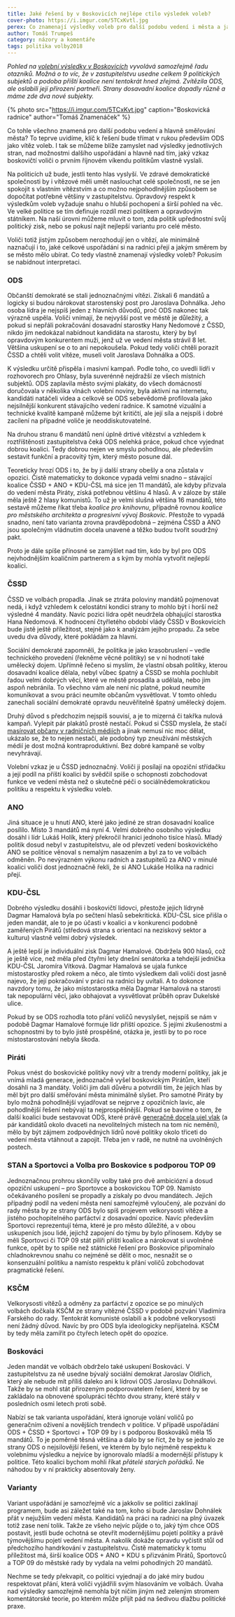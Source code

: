 ```yaml
---
title: Jaké řešení by v Boskovicích nejlépe ctilo výsledek voleb?
cover-photo: https://i.imgur.com/5TCxKvtl.jpg
perex: Co znamenají výsledky voleb pro další podobu vedení i města a jaké varianty připadají v úvahu?
author: Tomáš Trumpeš
category: názory a komentáře
tags: politika volby2018
---
```


*Pohled na [volební výsledky v Boskovicích](http://www.ohlasy.info/clanky/2018/10/volby-vysledky.html) vyvolává samozřejmě řadu otazníků. Možná o to víc, že v zastupitelstvu usedne celkem 9 politických subjektů a podoba příští koalice není tentokrát hned zřejmá. Zvítězila ODS, ale oslabili její přirození partneři. Strany dosavadní koalice dopadly různě a máme zde dva nové subjekty.*

{% photo src="https://i.imgur.com/5TCxKvt.jpg" caption="Boskovická radnice" author="Tomáš Znamenáček" %}

Co tohle všechno znamená pro další podobu vedení a hlavně směřování města? To teprve uvidíme, klíč k řešení bude třímat v rukou především ODS jako vítěz voleb. I tak se můžeme blíže zamyslet nad výsledky jednotlivých stran, nad možnostmi dalšího uspořádání a hlavně nad tím, jaký vzkaz boskovičtí voliči o prvním říjnovém víkendu politikům vlastně vyslali.

Na politicích už bude, jestli tento hlas vyslyší. Ve zdravé demokratické společnosti by i vítězové měli umět naslouchat celé společnosti, ne se jen spokojit s vlastním vítězstvím a co možno nejpohodlnějším způsobem se dopočítat potřebné většiny v zastupitelstvu. Opravdový respekt k výsledkům voleb vyžaduje snahu o hlubší pochopení a širší pohled na věc. Ve velké politice se tím definuje rozdíl mezi politikem a opravdovým státníkem. Na naší úrovni můžeme mluvit o tom, zda politik upřednostní svůj politický zisk, nebo se pokusí najít nejlepší variantu pro celé město.

Voliči totiž jistým způsobem nerozhodují jen o vítězí, ale minimálně naznačují i to, jaké celkové uspořádání si na radnici přejí a jakým směrem by se město mělo ubírat. Co tedy vlastně znamenají výsledky voleb? Pokusím se nabídnout interpretaci.

### ODS

Občanští demokraté se stali jednoznačnými vítězi. Získali 6 mandátů a logicky si budou nárokovat starostenský post pro Jaroslava Dohnálka. Jeho osoba lídra je nejspíš jeden z hlavních důvodů, proč ODS nakonec tak výrazně uspěla. Voliči vnímají, že nejvyšší post ve městě je důležitý, a pokud si nepřáli pokračování dosavadní starostky Hany Nedomové z ČSSD, nikdo jim nedokázal nabídnout kandidáta na starostu, který by byl opravdovým konkurentem muži, jenž už ve vedení města strávil 8 let. Většina uskupení se o to ani nepokoušela. Pokud tedy voliči chtěli porazit ČSSD a chtěli volit vítěze, museli volit Jaroslava Dohnálka a ODS.

K výsledku určitě přispěla i masivní kampaň. Podle toho, co uvedli lídři v rozhovorech pro Ohlasy, byla suverénně nejdražší ze všech místních subjektů. ODS zaplavila město svými plakáty, do všech domácností doručovala v několika vlnách volební noviny, byla aktivní na internetu, kandidáti natáčeli videa a celkově se ODS sebevědomě profilovala jako nejsilnější konkurent stávajícího vedení radnice. K samotné vizuální a technické kvalitě kampaně můžeme být kritičtí, ale její síla a nejspíš i dobré zacílení na případné voliče je neoddiskutovatelné.

Na druhou stranu 6 mandátů není úplně drtivé vítězství a vzhledem k roztříštěnosti zastupitelstva čeká ODS nelehká práce, pokud chce vyjednat dobrou koalici. Tedy dobrou nejen ve smyslu pohodlnou, ale především sestavit funkční a pracovitý tým, který město posune dál.

Teoreticky hrozí ODS i to, že by ji další strany obešly a ona zůstala v opozici. Čistě matematicky to dokonce vypadá velmi snadno – stávající koalice ČSSD + ANO + KDU-ČSL má sice jen 11 mandátů, ale kdyby přizvala do vedení města Piráty, získá potřebnou většinu 4 hlasů. A v záloze by stále měla ještě 2 hlasy komunistů. To už je velmi slušná většina 16 mandátů, této sestavě můžeme říkat třeba *koalice pro knihovnu*, případně rovnou *koalice pro městského architekta a progresivní vývoj Boskovic*. Přestože to vypadá snadno, není tato varianta zrovna pravděpodobná – zejména ČSSD a ANO jsou společným vládnutím docela unavené a těžko budou tvořit soudržný pakt. 

Proto je dále spíše přínosné se zamýšlet nad tím, kdo by byl pro ODS nejvhodnějším koaličním partnerem a s kým by mohla vytvořit nejlepší koalici.

### ČSSD

ČSSD ve volbách propadla. Jinak se ztráta poloviny mandátů pojmenovat nedá, i když vzhledem k celostátní kondici strany to mohlo být i horší než výsledné 4 mandáty. Navíc pozici lídra opět neudržela obhajující starostka Hana Nedomová. K hodnocení čtyřletého období vlády ČSSD v Boskovicích bude jistě ještě příležitost, stejně jako k analýzám jejího propadu. Za sebe uvedu dva důvody, které pokládám za hlavní.

Sociální demokraté zapomněli, že politika je jako krasobruslení – vedle technického provedení (řekněme věcné politiky) se v ní hodnotí také umělecký dojem. Upřímně řečeno si myslím, že vlastní obsah politiky, kterou dosavadní koalice dělala, nebyl vůbec špatný a ČSSD se mohla pochlubit řadou velmi dobrých věcí, které ve městě prosadila a udělala, nebo jim aspoň nebránila. To všechno vám ale není nic platné, pokud neumíte komunikovat a svou práci neumíte občanům vysvětlovat. V tomto ohledu zanechali sociální demokraté opravdu neuvěřitelně špatný umělecký dojem.

Druhý důvod s předchozím nejspíš souvisí, a je to mizerná či takřka nulová kampaň. Vylepit pár plakátů prostě nestačí. Pokud si ČSSD myslela, že stačí [masírovat občany v radničních médiích](http://www.ohlasy.info/clanky/2018/07/zpravodaj.html) a jinak nemusí nic moc dělat, ukázalo se, že to nejen nestačí, ale podobný typ zneužívání městských médií je dost možná kontraproduktivní. Bez dobré kampaně se volby nevyhrávají.

Volební vzkaz je u ČSSD jednoznačný. Voliči ji posílají na opoziční střídačku a její podíl na příští koalici by svědčil spíše o schopnosti zobchodovat funkce ve vedení města než o skutečné péči o sociálnědemokratickou politiku a respektu k výsledku voleb.

### ANO

Jiná situace je u hnutí ANO, které jako jediné ze stran dosavadní koalice posílilo. Místo 3 mandátů má nyní 4. Velmi dobrého osobního výsledku dosáhl i lídr Lukáš Holík, který překročil hranici jednoho tisíce hlasů. Mladý politik dosud nebyl v zastupitelstvu, ale od převzetí vedení boskovického ANO se politice věnoval s nemalým nasazením a byl za to ve volbách odměněn. Po nevýrazném výkonu radních a zastupitelů za ANO v minulé koalici voliči dost jednoznačně řekli, že si ANO Lukáše Holíka na radnici přejí.

### KDU-ČSL

Dobrého výsledku dosáhli i boskovičtí lidovci, přestože jejich lídryně Dagmar Hamalová byla po sečtení hlasů sebekritická. KDU-ČSL sice přišla o jeden mandát, ale to je po účasti v koalici a v konkurenci podobně zaměřených Pirátů (středová strana s orientací na neziskový sektor a kulturu) vlastně velmi dobrý výsledek.

A ještě lepší je individuální zisk Dagmar Hamalové. Obdržela 900 hlasů, což je ještě více, než měla před čtyřmi lety dnešní senátorka a tehdejší jednička KDU-ČSL Jaromíra Vítková. Dagmar Hamalová se ujala funkce místostarostky před rokem a něco, ale tímto výsledkem dali voliči dost jasně najevo, že její pokračování v práci na radnici by uvítali. A to dokonce navzdory tomu, že jako místostarostka měla Dagmar Hamalová na starosti tak nepopulární věci, jako obhajovat a vysvětlovat průběh oprav Dukelské ulice.

Pokud by se ODS rozhodla toto přání voličů nevyslyšet, nejspíš se nám v podobě Dagmar Hamalové formuje lídr příští opozice. S jejími zkušenostmi a schopnostmi by to bylo jistě prospěšné, otázka je, jestli by to po roce místostarostování nebyla škoda.

### Piráti

Pokus vnést do boskovické politiky nový vítr a trendy moderní politiky, jak je vnímá mladá generace, jednoznačně vyšel boskovickým Pirátům, kteří dosáhli na 3 mandáty. Voliči jim dali důvěru a potvrdili tím, že jejich hlas by měl být pro další směřování města minimálně slyšet. Pro samotné Piráty by bylo možná pohodlnější vyjadřovat se nejprve z opozičních lavic, ale pohodlnější řešení nebývají ta nejprospěšnější. Pokud se bavíme o tom, že další koalici bude sestavovat ODS, které právě [generačně docela ujel vlak](http://www.ohlasy.info/clanky/2018/09/kandidatky-data.html) (a pár kandidátů okolo dvaceti na nevolitelných místech na tom nic nemění), mělo by být zájmem zodpovědných lídrů nové politiky okolo třiceti do vedení města vtáhnout a zapojit. Třeba jen v radě, ne nutně na uvolněných postech.

### STAN a Sportovci a Volba pro Boskovice s podporou TOP 09

Jednoznačnou prohrou skončily volby také pro dvě ambiciózní a dosud opoziční uskupení – pro Sportovce a boskovickou TOP 09. Namísto očekávaného posílení se propadly a získaly po dvou mandátech. Jejich případný podíl na vedení města není samozřejmě vyloučený, ale pozvání do rady města by ze strany ODS bylo spíš projevem velkorysosti vítěze a jistého pochopitelného parťáctví z dosavadní opozice. Navíc především Sportovci reprezentují téma, které je pro město důležité, a v obou uskupeních jsou lidé, jejichž zapojení do týmu by bylo přínosem.
Kdyby se měli Sportovci či TOP 09 stát pilíři příští koalice a nárokovat si uvolněné funkce, opět by to spíše než státnické řešení pro Boskovice připomínalo chladnokrevnou snahu co nejméně se dělit o moc, nesnažit se o konsenzuální politiku a namísto respektu k přání voličů zobchodovat pragmatické řešení.

### KSČM

Velkorysosti vítězů a odměny za parťáctví z opozice se po minulých volbách dočkala KSČM ze strany vítězné ČSSD v podobě pozvání Vladimíra Farského do rady. Tentokrát komunisté oslabili a k podobné velkorysosti není žádný důvod. Navíc by pro ODS byla ideologicky nepřijatelná. KSČM by tedy měla zamířit po čtyřech letech opět do opozice.

### Boskováci

Jeden mandát ve volbách obdrželo také uskupení Boskováci. V zastupitelstvu za ně usedne bývalý sociální demokrat Jaroslav Oldřich, který ale nebude mít příliš daleko ani k lídrovi ODS Jaroslavu Dohnálkovi. Takže by se mohl stát přirozeným podporovatelem řešení, které by se zakládalo na obnovené spolupráci těchto dvou strany, které stály v posledních osmi letech proti sobě.

Nabízí se tak varianta uspořádání, která ignoruje volání voličů po generačním oživení a novějších trendech v politice. V případě uspořádání ODS + ČSSD + Sportovci + TOP 09 by i s podporou Boskováků měla 15 mandátů. To je poměrně těsná většina a dalo by se říct, že by se jednalo ze strany ODS o nejsilovější řešení, ve kterém by bylo nejméně respektu k volebnímu výsledku a nejvíce by ignorovalo mladší a modernější přístupy k politice. Této koalici bychom mohli říkat *přátelé starých pořádků*. Ne náhodou by v ní prakticky absentovaly ženy.

### Varianty

Variant uspořádání je samozřejmě víc a jakkoliv se politici zaklínají programem, bude asi záležet také na tom, koho si bude Jaroslav Dohnálek přát v nejužším vedení města. Kandidátů na práci na radnici na plný úvazek totiž zase není tolik. Takže ze všeho nejvíc půjde o to, jaký tým chce ODS postavit, jestli bude ochotná se otevřít modernějšímu pojetí politiky a právě týmovějšímu pojetí vedení města. A nakolik dokáže opravdu vyčistit stůl od předchozího handrkování v zastupitelstvu. Čistě matematicky k tomu příležitost má, širší koalice ODS + ANO + KDU s přizváním Pirátů, Sportovců a TOP 09 do městské rady by vydala na velmi pohodlných 20 mandátů. 

Nechme se tedy překvapit, co politici vyjednají a do jaké míry budou respektovat přání, která voliči vyjádřili svým hlasováním ve volbách. Úvaha nad výsledky samozřejmě nemohla být ničím jiným než zeleným stromem komentátorské teorie, po kterém může přijít pád na šedivou dlažbu politické praxe.